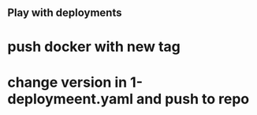 ## Play with deployments
# push docker with new tag
# change version in 1-deploymeent.yaml and push to repo